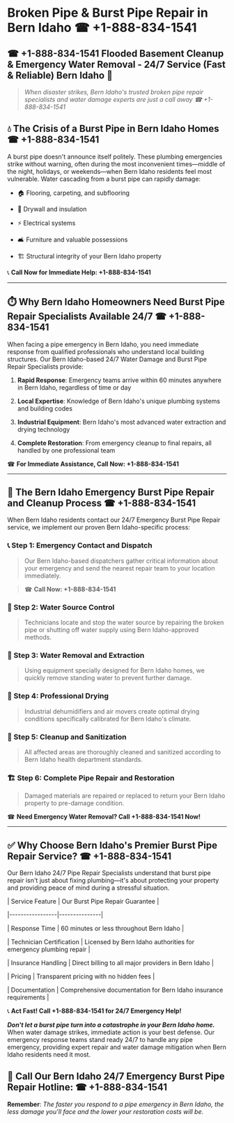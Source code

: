 # Broken Pipe & Burst Pipe Repair in Bern Idaho ☎ +1-888-834-1541  
## ☎ +1-888-834-1541 Flooded Basement Cleanup & Emergency Water Removal - 24/7 Service (Fast & Reliable) Bern Idaho 🚨  

> *When disaster strikes, Bern Idaho's trusted broken pipe repair specialists and water damage experts are just a call away ☎ +1-888-834-1541*  

## 💧 The Crisis of a Burst Pipe in Bern Idaho Homes ☎ +1-888-834-1541  

A burst pipe doesn't announce itself politely. These plumbing emergencies strike without warning, often during the most inconvenient times—middle of the night, holidays, or weekends—when Bern Idaho residents feel most vulnerable. Water cascading from a burst pipe can rapidly damage:  

* 🏠 Flooring, carpeting, and subflooring  
* 🧱 Drywall and insulation  
* ⚡ Electrical systems  
* 🛋️ Furniture and valuable possessions  
* 🏗️ Structural integrity of your Bern Idaho property  

📞 **Call Now for Immediate Help: +1-888-834-1541**  

---  

## ⏱️ Why Bern Idaho Homeowners Need Burst Pipe Repair Specialists Available 24/7 ☎ +1-888-834-1541  

When facing a pipe emergency in Bern Idaho, you need immediate response from qualified professionals who understand local building structures. Our Bern Idaho-based 24/7 Water Damage and Burst Pipe Repair Specialists provide:  

1. **Rapid Response**: Emergency teams arrive within 60 minutes anywhere in Bern Idaho, regardless of time or day  
2. **Local Expertise**: Knowledge of Bern Idaho's unique plumbing systems and building codes  
3. **Industrial Equipment**: Bern Idaho's most advanced water extraction and drying technology  
4. **Complete Restoration**: From emergency cleanup to final repairs, all handled by one professional team  

☎ **For Immediate Assistance, Call Now: +1-888-834-1541**  

---  

## 🔧 The Bern Idaho Emergency Burst Pipe Repair and Cleanup Process ☎ +1-888-834-1541  

When Bern Idaho residents contact our 24/7 Emergency Burst Pipe Repair service, we implement our proven Bern Idaho-specific process:  

### 📞 Step 1: Emergency Contact and Dispatch  
> Our Bern Idaho-based dispatchers gather critical information about your emergency and send the nearest repair team to your location immediately.  
> ☎ **Call Now: +1-888-834-1541**  

### 🚿 Step 2: Water Source Control  
> Technicians locate and stop the water source by repairing the broken pipe or shutting off water supply using Bern Idaho-approved methods.  

### 🌊 Step 3: Water Removal and Extraction  
> Using equipment specially designed for Bern Idaho homes, we quickly remove standing water to prevent further damage.  

### 💨 Step 4: Professional Drying  
> Industrial dehumidifiers and air movers create optimal drying conditions specifically calibrated for Bern Idaho's climate.  

### 🧼 Step 5: Cleanup and Sanitization  
> All affected areas are thoroughly cleaned and sanitized according to Bern Idaho health department standards.  

### 🏗️ Step 6: Complete Pipe Repair and Restoration  
> Damaged materials are repaired or replaced to return your Bern Idaho property to pre-damage condition.  

☎ **Need Emergency Water Removal? Call +1-888-834-1541 Now!**  

---  

## ✅ Why Choose Bern Idaho's Premier Burst Pipe Repair Service? ☎ +1-888-834-1541  

Our Bern Idaho 24/7 Pipe Repair Specialists understand that burst pipe repair isn't just about fixing plumbing—it's about protecting your property and providing peace of mind during a stressful situation.  

| Service Feature | Our Burst Pipe Repair Guarantee |  
|-----------------|---------------|  
| Response Time | 60 minutes or less throughout Bern Idaho |  
| Technician Certification | Licensed by Bern Idaho authorities for emergency plumbing repair |  
| Insurance Handling | Direct billing to all major providers in Bern Idaho |  
| Pricing | Transparent pricing with no hidden fees |  
| Documentation | Comprehensive documentation for Bern Idaho insurance requirements |  

📞 **Act Fast! Call +1-888-834-1541 for 24/7 Emergency Help!**  

***Don't let a burst pipe turn into a catastrophe in your Bern Idaho home.*** When water damage strikes, immediate action is your best defense. Our emergency response teams stand ready 24/7 to handle any pipe emergency, providing expert repair and water damage mitigation when Bern Idaho residents need it most.  

## 📱 Call Our Bern Idaho 24/7 Emergency Burst Pipe Repair Hotline: ☎ +1-888-834-1541  

**Remember**: *The faster you respond to a pipe emergency in Bern Idaho, the less damage you'll face and the lower your restoration costs will be.*
